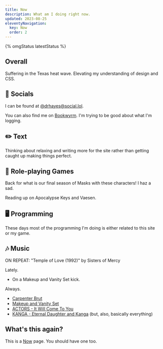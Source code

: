 ```yaml
---
title: Now
description: What am I doing right now.
updated: 2023-08-25
eleventyNavigation:
  key: Now
  order: 2
---
```


{% omgStatus latestStatus %}

## Overall

Suffering in the Texas heat wave. Elevating my understanding of design and CSS.

## 📢 Socials

I can be found at [@drhayes@social.lol](https://social.lol/@drhayes).

You can also find me on [Bookwyrm](https://bookwyrm.social/user/drhayes). I'm trying to be good about what I'm logging.

## ✏️ Text

Thinking about relaxing and writing more for the site rather than getting caught up making things perfect.

## 🎲 Role-playing Games

Back for what is our final season of Masks with these characters! I haz a sad.

Reading up on Apocalypse Keys and Vaesen.

## 🖥️ Programming

These days most of the programming I'm doing is either related to this site or my game.

## 🎶 Music

ON REPEAT: "Temple of Love (1992)" by Sisters of Mercy

Lately.

- On a Makeup and Vanity Set kick.

Always.

- [Carpenter Brut][carpenterbrut]
- [Makeup and Vanity Set][mavs]
- [ACTORS - It Will Come To You][actors]
- [KANGA - Eternal Daughter and Kanga][kanga] (but, also, basically everything)

## What's this again?

This is a [Now][nowpage] page. You should have one too.

[carpenterbrut]: http://www.carpenterbrut.com/
[mavs]: https://www.makeupandvanityset.com/
[actors]: https://www.actorstheband.com/
[kanga]: https://kanga.bandcamp.com/
[nowpage]: https://nownownow.com/about
